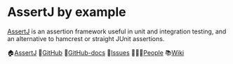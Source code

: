 AssertJ by example
==============================================================================

[AssertJ][Home] is an assertion framework useful in unit and integration testing, and an alternative to hamcrest or straight JUnit assertions.

️🏠[AssertJ][Home] 📓[GitHub] 📓[GitHub-docs] 🚩[Issues] 🧑‍🤝‍🧑[People] 📚[Wiki]

[Home]: https://assertj.github.io/doc/
[GitHub]: https://github.com/assertj/assertj-core
[GitHub-docs]: https://github.com/assertj/doc/blob/main/src/docs/asciidoc/user-guide/assertj-core-assertions-guide.adoc
[Issues]: https://github.com/assertj/assertj-core/issues
[People]: https://github.com/orgs/assertj/people
[Wiki]: https://github.com/assertj/assertj-core/wiki
